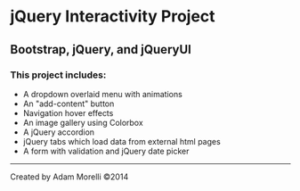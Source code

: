 # jQuery Interactivity Project
## Bootstrap, jQuery, and jQueryUI

### This project includes: 
* A dropdown overlaid menu with animations
* An "add-content" button 
* Navigation hover effects
* An image gallery using Colorbox
* A jQuery accordion
* jQuery tabs which load data from external html pages
* A form with validation and jQuery date picker 
___
Created by Adam Morelli ©2014